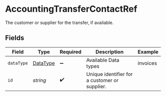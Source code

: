 # AccountingTransferContactRef

The customer or supplier for the transfer, if available.


## Fields

| Field                                         | Type                                          | Required                                      | Description                                   | Example                                       |
| --------------------------------------------- | --------------------------------------------- | --------------------------------------------- | --------------------------------------------- | --------------------------------------------- |
| `dataType`                                    | [DataType](../../models/shared/DataType.md)   | :heavy_minus_sign:                            | Available Data types                          | invoices                                      |
| `id`                                          | *string*                                      | :heavy_check_mark:                            | Unique identifier for a customer or supplier. |                                               |